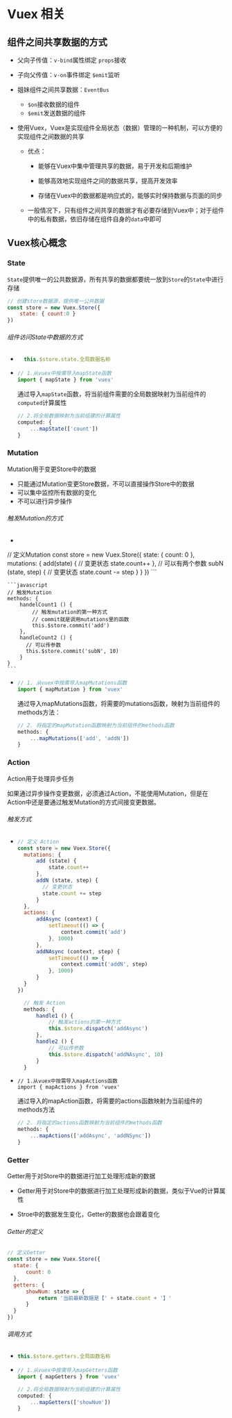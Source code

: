 # Vuex 相关

## 组件之间共享数据的方式

- 父向子传值：`v-bind`属性绑定 `props`接收
- 子向父传值：`v-on`事件绑定 `$emit`监听
- 姐妹组件之间共享数据：`EventBus`
  	- `$on`接收数据的组件
    - `$emit`发送数据的组件

- 使用Vuex，Vuex是实现组件全局状态（数据）管理的一种机制，可以方便的实现组件之间数据的共享

  - 优点：

    - 能够在Vuex中集中管理共享的数据，易于开发和后期维护

    - 能够高效地实现组件之间的数据共享，提高开发效率

    - 存储在Vuex中的数据都是响应式的，能够实时保持数据与页面的同步
  -   一般情况下，只有组件之间共享的数据才有必要存储到Vuex中；对于组件中的私有数据，依旧存储在组件自身的`data`中即可

## Vuex核心概念

### State

`State`提供唯一的公共数据源，所有共享的数据都要统一放到`Store`的`State`中进行存储

```javascript
// 创建store数据源，提供唯一公共数据
const store = new Vuex.Store({
    state: { count:0 }
})
```

###### 组件访问State中数据的方式

- ```javascript
    this.$store.state.全局数据名称
    ```
  
- ```javascript
  // 1.从vuex中按需导入mapState函数
  import { mapState } from 'vuex'
  ```
  通过导入`mapState`函数，将当前组件需要的全局数据映射为当前组件的`computed`计算属性

  ```javascript
  // 2.将全局数据映射为当前组建的计算属性
  computed: {
      ...mapState(['count'])
  }
  ```

### Mutation

Mutation用于变更Store中的数据

- 只能通过Mutation变更Store数据，不可以直接操作Store中的数据
- 可以集中监控所有数据的变化
- 不可以进行异步操作

###### 触发Mutation的方式

  - ```javascript
// 定义Mutation
    const store = new Vuex.Store({
        state: {
            count: 0
        },
        mutations: {
            add(state) {
                // 变更状态
                state.count++
            },
            // 可以有两个参数
            subN (state, step) {
              // 变更状态
              state.count -= step
            }
        }
    })
    ```
    
    ```javascript
    // 触发Mutation
    methods: {
        handelCount1 () {
            // 触发mutation的第一种方式
            // commit就是调用mutations里的函数
            this.$store.commit('add')
        },
        handleCount2 () {
          // 可以传参数
          this.$store.commit('subN', 10)
        }
    }
    ```
    
- ```javascript
  // 1. 从vuex中按需导入mapMutations函数
  import { mapMutation } from 'vuex'
  ```

  通过导入mapMutations函数，将需要的mutations函数，映射为当前组件的methods方法：

  ```javascript
  // 2. 将指定的mapMutation函数映射为当前组件的methods函数
  methods: {
      ...mapMutations(['add', 'addN'])
  }
  ```

### Action

Action用于处理异步任务

如果通过异步操作变更数据，必须通过Action，不能使用Mutation，但是在Action中还是要通过触发Mutation的方式间接变更数据。

###### 触发方式

- ```javascript
  // 定义 Action
  const store = new Vuex.Store({
    mutations: {
        add (state) {
            state.count++
        },
        addN (state, step) {
          // 变更状态
          state.count += step
    	}
    },
    actions: {
        addAsync (context) {
            setTimeout(() => {
                context.commit('add')
            }, 1000)
        },
        addNAsync (context, step) {
            setTimeout(() => {
                context.commit('addN', step)
            }, 1000)
        }
    }
  })
  ```

  ```javascript
    // 触发 Action
    methods: {
        handle1 () {
            // 触发actions的第一种方式
            this.$store.dispatch('addAsync')
        },
        handle2 () {
            // 可以传参数
            this.$store.dispatch('addNAsync', 10)
        }
    }
  ```

- ```javas
  // 1.从vuex中按需导入mapActions函数
  import { mapActions } from 'vuex'
  ```

  通过导入的mapAction函数，将需要的actions函数映射为当前组件的methods方法

  ```javascript
  // 2. 将指定的actions函数映射为当前组件的methods函数
  methods: {
      ...mapActions(['addAsync', 'addNSync'])
  }
  ```

### Getter

Getter用于对Store中的数据进行加工处理形成新的数据

- Getter用于对Store中的数据进行加工处理形成新的数据，类似于Vue的计算属性

- Stroe中的数据发生变化，Getter的数据也会跟着变化

###### Getter的定义

  ```javascript
// 定义Getter
const store = new Vuex.Store({
	state: {
		count: 0
	},
	getters: {
		showNum: state => {
            return '当前最新数据是【' + state.count + '】'
        }
	}
})
  ```
###### 调用方式

- ```javascript
  this.$store.getters.全局函数名称
  ```

- ```javascript
  // 1.从vuex中按需导入mapGetters函数
  import { mapGetters } from 'vuex'
  ```

  ```javascript
  // 2.将全局数据映射为当前组建的计算属性
  computed: {
      ...mapGetters(['showNum'])
  }
  ```